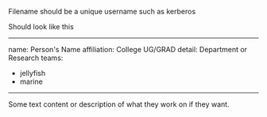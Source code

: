 Filename should be a unique username such as kerberos

Should look like this

---
name: Person's Name
affiliation: College UG/GRAD
detail: Department or Research
teams:
 - jellyfish
 - marine
---

Some text content or description of what they work on if they want.
